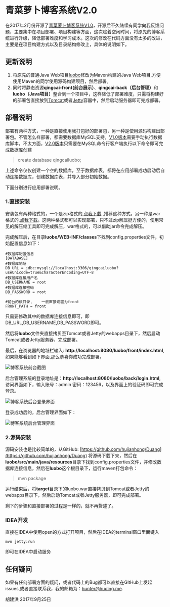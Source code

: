 # 青菜萝卜博客系统V2.0

在2017年2月份开源了[青菜萝卜博客系统V1.0](https://github.com/hujianhong/blog)，开源后不久陆续有同学向我反馈问题，主要集中在项目部署、项目构建等方面，这次趁着空闲时间，将原先的博客系统进行升级，降低部署难度和学习成本。这次的修改在代码方面没有太多的改进，主要是在项目构建方式以及目录结构修改上，具体的说明如下。

## 更新说明

1. 将原先的普通Java Web项目[luobo](https://github.com/hujianhong/blog/tree/master/luobo)修改为Maven构建的Java Web项目,方便使用Maven的同学使用源码构建项目，然后部署。
2. 同时将静态资源<strong>qingcai-front(前台展示）</strong>、<strong>qingcai-back（后台管理）</strong>和<strong>luobo（Java项目）</strong>整合到一个项目中，这样降低了部署难度，只需将构建好的部署包直接放到[Tomcat](http://tomcat.apache.org/)或者[Jetty](http://www.eclipse.org/jetty/)容器中，然后启动服务器即可完成部署。


## 部署说明

部署有两种方式，一种是直接使用我打包好的部署包，另一种是使用源码构建出部署包。不管怎么样部署，都需要数据库MySQL支持，[V1.0版本](https://github.com/hujianhong/blog)需要手动执行数据库脚本，不太方面，[V2.0版本](https://github.com/hujianhong/Duang)只需要在MySQL命令行客户端执行以下命令即可完成数据库创建

> create database qingcailuobo;

上述命令仅仅创建一个空的数据库，至于数据库表，都将在应用部署成功启动后自动连接数据库，创建数据库表，并导入部分初始数据。



下面分别进行应用部署说明。


### 1.直接安装

安装包有两种格式的，一个是zip格式的,[点我下载](http://www.ibytes.net/qingcailuobo.zip) ,推荐这种方式。另一种是war格式的,[点我下载](http://www.ibytes.net/qingcailuobo.war)。这两种格式都可以实现部署，只不过zip解压挺方便的，使用常见的解压缩工具即可完成解压，war格式的，可以借助jar命令完成解压。

完成解压后，在目录<strong>luobo/WEB-INF/classes</strong>下找到config.properties文件，初始配置信息如下：

```
#数据库配置信息
[DATABASE]
#数据库地址
DB_URL = jdbc:mysql://localhost:3306/qingcailuobo?useUnicode=true&characterEncoding=UTF-8
#数据库连接用户名
DB_USERNAME = root
#数据库连接密码
DB_PASSWORD = root

#前台的根目录,	一般直接设置为front
FRONT_PATH = front

```

只需要修改其中的数据库连接信息即可，即DB_URL,DB_USERNAME,DB_PASSWORD即可。


然后将<strong>luobo</strong>文件夹直接拷贝至Tomcat或者Jetty的webapps目录下，然后启动Tomcat或者Jetty服务器，完成部署。


最后，在浏览器的地址栏输入: <strong>http://localhost:8080/luobo/front/index.html</strong>,如果能够看到如下界面,那么恭喜你成功完成部署。

![博客系统前台截图](front_screenshot.png)


后台管理系统的登录地址是：<strong>http://localhost:8080/luobo/back/login.html</strong>,访问界面如下，输入账号：admin 密码：123456，以及界面上的验证码即可完成登录。

![博客系统后台登录界面](back_screenshot.png)


登录成功后的，后台管理界面如下：

![博客系统后台管理界面](admin_screenshot.png)



### 2.源码安装


源码安装也是比较简单的，从GitHub: [https://github.com/hujianhong/Duang](https://github.com/hujianhong/Duang) 将源码下载下来，然后在<strong>luobo/src/main/java/resources</strong>目录下找到config.properties文件，并修改数据库连接信息，然后在<strong>luobo</strong>这个根目录下，运行maven打包命令：

> mvn package

运行结束后，将<strong>target</strong>目录下的luobo.war直接拷贝到Tomcat或者Jetty的webapps目录下，然后启动Tomcat或者Jetty服务器，即可完成部署。

剩下的步骤和直接部署的过程是一样的，就不再赘述了。


### IDEA开发

直接在IDEA中使用open的方式打开项目，然后在IDEA的terminal窗口里面键入
```
mvn jetty:run
```
即可在IDEA中启动服务

## 任何疑问

如果有任何部署方面的疑问，或者代码上的Bug都可以直接在GitHub上发起issues,或者直接联系我，我的邮箱为：hunter@huding.me.

胡建洪 2017年9月25日

